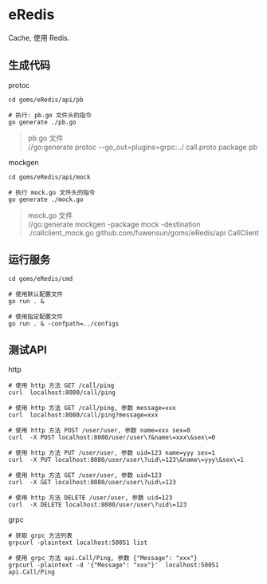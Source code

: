 
# eRedis

Cache, 使用 Redis.


## 生成代码

protoc
```
cd goms/eRedis/api/pb

# 执行: pb.go 文件头的指令
go generate ./pb.go 
```
>pb.go 文件   
//go:generate protoc --go_out=plugins=grpc:../ call.proto
package pb


mockgen
```
cd goms/eRedis/api/mock

# 执行 mock.go 文件头的指令 
go generate ./mock.go
```
>mock.go 文件  
//go:generate mockgen  -package mock -destination ./callclient_mock.go  github.com/fuwensun/goms/eRedis/api CallClient


## 运行服务
```
cd goms/eRedis/cmd

# 使用默认配置文件
go run . &  

# 使用指定配置文件
go run . & -confpath=../configs  
```

## 测试API

http
```
# 使用 http 方法 GET /call/ping
curl  localhost:8080/call/ping

# 使用 http 方法 GET /call/ping, 参数 message=xxx
curl  localhost:8080/call/ping?message=xxx

# 使用 http 方法 POST /user/user, 参数 name=xxx sex=0
curl  -X POST localhost:8080/user/user\?&name\=xxx\&sex\=0

# 使用 http 方法 PUT /user/user, 参数 uid=123 name=yyy sex=1
curl  -X PUT localhost:8080/user/user\?uid\=123\&name\=yyy\&sex\=1

# 使用 http 方法 GET /user/user, 参数 uid=123
curl  -X GET localhost:8080/user/user\?uid\=123

# 使用 http 方法 DELETE /user/user, 参数 uid=123
curl  -X DELETE localhost:8080/user/user\?uid\=123
```

grpc
```
# 获取 grpc 方法列表
grpcurl -plaintext localhost:50051 list

# 使用 grpc 方法 api.Call/Ping, 参数 {"Message": "xxx"}
grpcurl -plaintext -d '{"Message": "xxx"}'  localhost:50051 api.Call/Ping 

```